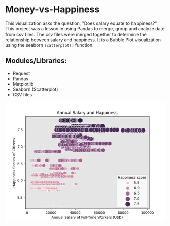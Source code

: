 # Money-vs-Happiness

This visualization asks the question, "Does salary equate to happiness?" This project was a lesson in using Pandas to merge, group and analyze date from csv files. The csv files
were merged together to determine the relationship between salary and happiness. It is a Bubble Plot visualization using the seaborn ```scatterplot()``` function.

## Modules/Libraries:

* Request
* Pandas
* Matplotlib
* Seaborn (Scatterplot)
* CSV files

![image](./salary_happiness2.png)
